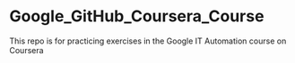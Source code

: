 # Google_GitHub_Coursera_Course
This repo is for practicing exercises in the Google IT Automation course on Coursera
